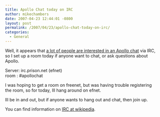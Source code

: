 ```yaml
---
title: Apollo Chat today on IRC
author: mikechambers
date: 2007-04-23 12:44:01 -0800
layout: post
permalink: /2007/04/23/apollo-chat-today-on-irc/
categories:
  - General
---
```



Well, it appears that [a lot of people are interested in an Apollo chat][1] via IRC, so I set up a room today if anyone want to chat, or ask questions about Apollo.

Server: irc.prison.net (efnet)  
room : #apollochat

I was hoping to get a room on freenet, but was having trouble registering the room, so for today, Ill hang around on efnet.

Ill be in and out, but if anyone wants to hang out and chat, then join up.

You can find information on [IRC at wikipedia][2].

 [1]: http://weblogs.macromedia.com/mesh/archives/2007/04/flex_apollo_irc.html
 [2]: http://en.wikipedia.org/wiki/Internet_Relay_Chat